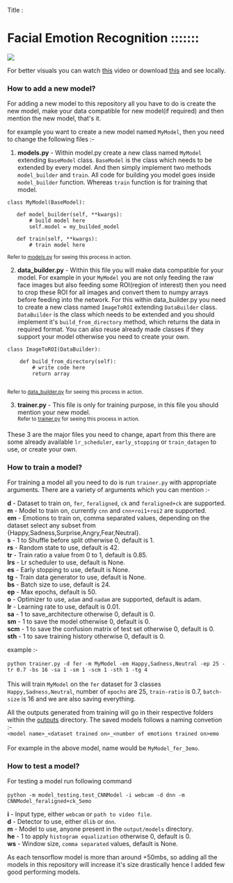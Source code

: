

Title :

# Facial Emotion Recognition :::::::

![](outputs/test.gif)

For better visuals you can watch [this](https://www.youtube.com/watch?v=DGjV34robv8) video or download [this](https://github.com/greatsharma/Facial_Emotion_Recognition/blob/master/outputs/test.mp4) and see locally.
### How to add a new model?
For adding a new model to this repository all you have to do is create the new model, make your data compatible for new model(if required) and then mention the new model, that's it.

for example you want to create a new model named `MyModel`, then you need to change the following files :- <br>
1. **models.py** - Within model.py create a new class named `MyModel` extending `BaseModel` class. `BaseModel` is the class which needs to be extended by every model. And then simply implement two methods `model_builder` and `train`.
 All code for building you model goes inside `model_builder` function. Whereas `train` function is for training that model.
 
 ```
 class MyModel(BaseModel):
 
    def model_builder(self, **kwargs):
        # build model here
        self.model = my_builded_model
        
    def train(self, **kwargs):
        # train model here

 ```
 <sup>Refer to [models.py](https://github.com/greatsharma/Facial_Emotion_Recognition/blob/master/models.py) for seeing this process in action.</sup>

2. **data_builder.py** - Within this file you will make data compatible for your model. For example in your `MyModel` you are not only feeding the raw face images but also feeding some ROI(region of interest) then you need to crop these ROI for all images and convert them to numpy arrays before feeding into the network.
For this within data_builder.py you need to create a new class named `ImageToROI` extending `DataBuilder` class. `DataBuilder` is the class which needs to be extended and you should implement it's `build_from_directory` method, which returns the data in required format. You can also reuse already made classes if they support your model otherwise you need to create your own.

```
class ImageToROI(DataBuilder):

    def build_from_directory(self):
        # write code here
        return array
    
```
 <sup>Refer to [data_builder.py](https://github.com/greatsharma/Facial_Emotion_Recognition/blob/master/data_builder.py) for seeing this process in action.</sup>
 
3. **trainer.py** - This file is only for training purpose, in this file you should mention your new model.<br>
 <sup>Refer to [trainer.py](https://github.com/greatsharma/Facial_Emotion_Recognition/blob/master/trainer.py) for seeing this process in action.</sup>

These 3 are the major files you need to change, apart from this there are some already available `lr_scheduler`, `early_stopping` or `train_datagen` to use, or create your own.


### How to train a model?
For training a model all you need to do is run `trainer.py` with appropriate arguments. There are a variety of arguments which you can mention :-

**d** - Dataset to train on, `fer`, `feraligned`, `ck` and `feraligned+ck` are supported.<br>
**m** - Model to train on, currently `cnn` and `cnn+roi1+roi2` are supported.<br>
**em** - Emotions to train on, comma separated values, depending on the dataset select any subset from {Happy,Sadness,Surprise,Angry,Fear,Neutral}.<br>
**s** - 1 to Shuffle before split otherwise 0, default is 1.<br>
**rs** - Random state to use, default is 42.<br>
**tr** - Train ratio a value from 0 to 1, default is 0.85.<br>
**lrs** - Lr scheduler to use, default is None.<br>
**es** - Early stopping to use, default is None.<br>
**tg** - Train data generator to use, default is None.<br>
**bs** - Batch size to use, default is 24.<br>
**ep** - Max epochs, default is 50.<br>
**o** - Optimizer to use, `adam` and `nadam` are supported, default is adam.<br>
**lr** - Learning rate to use, default is 0.01.<br>
**sa** - 1 to save_architecture otherwise 0, default is 0.<br>
**sm** - 1 to save the model otherwise 0, default is 0.<br>
**scm** - 1 to save the confusion matrix of test set otherwise 0, default is 0.<br>
**sth** - 1 to save training history otherwise 0, default is 0.<br>

example :-<br><br>
`python trainer.py -d fer -m MyModel -em Happy,Sadness,Neutral -ep 25 -tr 0.7 -bs 16 -sa 1 -sm 1 -scm 1 -sth 1 -tg 4`<br><br>
This will train `MyModel` on the `fer` dataset for 3 classes `Happy,Sadness,Neutral`, number of `epochs` are 25, `train-ratio` is 0.7, `batch-size` is 16 and we are also saving everything.

All the outputs generated from training will go in their respective folders within the [outputs](https://github.com/greatsharma/Facial_Emotion_Recognition/tree/master/outputs) directory. The saved models follows a naming convetion :-<br>
`<model name>_<dataset trained on>_<number of emotions trained on>emo`<br><br>
For example in the above model, name would be `MyModel_fer_3emo`.



### How to test a model?
For testing a model run following command
<br><br>
`python -m model_testing.test_CNNModel -i webcam -d dnn -m CNNModel_feraligned+ck_5emo`

**i** - Input type, either `webcam` or `path to video file`.<br>
**d** - Detector to use, either `dlib` or `dnn`.<br>
**m** - Model to use, anyone present in the `output/models` directory.<br>
**he** - 1 to apply `histogram equalization` otherwise 0, default is 0.<br>
**ws** - Window size, `comma separated` values, default is None.<br>

As each tensorflow model is more than around +50mbs, so adding all the models in this repository will increase it's size drastically hence I added few good performing models.
